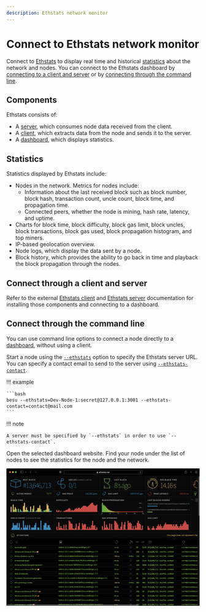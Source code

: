```yaml
---
description: Ethstats network monitor
---
```


# Connect to Ethstats network monitor

Connect to [Ethstats](https://ethstats.net) to display real time and historical [statistics](#statistics) about the network and nodes.
You can connect to the Ethstats dashboard by [connecting to a client and server](#connect-through-a-client-and-server) or by [connecting through the command line](#connect-through-the-command-line).

## Components

Ethstats consists of:

- A [server](https://github.com/goerli/ethstats-server), which consumes node data received from the client.
- A [client](https://github.com/goerli/ethstats-client), which extracts data from the node and sends it to the server.
- A [dashboard](https://github.com/goerli/ethstats-client#available-dashboards), which displays statistics.

## Statistics

Statistics displayed by Ethstats include:

- Nodes in the network. Metrics for nodes include:
    - Information about the last received block such as block number, block hash, transaction count, uncle count, block time, and propagation time.
    - Connected peers, whether the node is mining, hash rate, latency, and uptime.
- Charts for block time, block difficulty, block gas limit, block uncles, block transactions, block gas used, block propagation histogram, and top miners.
- IP-based geolocation overview.
- Node logs, which display the data sent by a node.
- Block history, which provides the ability to go back in time and playback the block propagation through the nodes.

## Connect through a client and server

Refer to the external [Ethstats client](https://github.com/goerli/ethstats-client) and [Ethstats server](https://github.com/goerli/ethstats-server) documentation
for installing those components and connecting to a dashboard.

## Connect through the command line

You can use command line options to connect a node directly to a [dashboard](https://github.com/goerli/ethstats-client#available-dashboards), without using a client.

Start a node using the [`--ethstats`](../../../public-networks/reference/cli/options.md#ethstats) option to specify the Ethstats server URL.
You can specify a contact email to send to the server using [`--ethstats-contact`](../../../public-networks/reference/cli/options.md#ethstats-contact).

!!! example

    ```bash
    besu --ethstats=Dev-Node-1:secret@127.0.0.1:3001 --ethstats-contact=contact@mail.com
    ```

!!! note

    A server must be specified by `--ethstats` in order to use `--ethstats-contact`.

Open the selected dashboard website. Find your node under the list of nodes to see the statistics for the node and the network.

![dashboard](../../../assets/images/dashboard.png)
